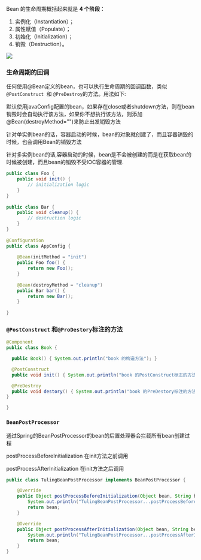 Bean 的生命周期概括起来就是 **4 个阶段**：

1. 实例化（Instantiation）；
2. 属性赋值（Populate）；
3. 初始化（Initialization）；
4. 销毁（Destruction）。

![](https://youpaiyun.zongqilive.cn/image/20201213140149.png)









### 生命周期的回调

任何使用@Bean定义的bean，也可以执行生命周期的回调函数，类似`@PostConstruct `和 `@PreDestroy`的方法。用法如下:

默认使用javaConfig配置的bean，如果存在close或者shutdown方法，则在bean销毁时会自动执行该方法，如果你不想执行该方法，则添加@Bean(destroyMethod="")来防止出发销毁方法



针对单实例bean的话，容器启动的时候，bean的对象就创建了，而且容器销毁的时候，也会调用Bean的销毁方法

针对多实例bean的话,容器启动的时候，bean是不会被创建的而是在获取bean的时候被创建，而且bean的销毁不受IOC容器的管理.



```java
public class Foo {
    public void init() {
        // initialization logic
    }
}
 
public class Bar {
    public void cleanup() {
        // destruction logic
    }
}
 
@Configuration
public class AppConfig {
 
    @Bean(initMethod = "init")
    public Foo foo() {
        return new Foo();
    }
 
    @Bean(destroyMethod = "cleanup")
    public Bar bar() {
        return new Bar();
    }
 
}
```



### `@PostConstruct` 和`@ProDestory`标注的方法

```java
@Component 
public class Book {

  public Book() { System.out.println("book 的构造方法"); }

  @PostConstruct 
  public void init() { System.out.println("book 的PostConstruct标志的方法"); }

  @PreDestroy 
  public void destory() { System.out.println("book 的PreDestory标注的方法"); 
}

}
```

### `BeanPostProcessor`

通过Spring的BeanPostProcessor的bean的后置处理器会拦截所有bean创建过程

postProcessBeforeInitialization 在init方法之前调用

postProcessAfterInitialization 在init方法之后调用

```java
public class TulingBeanPostProcessor implements BeanPostProcessor {

    @Override
    public Object postProcessBeforeInitialization(Object bean, String beanName) throws BeansException {
        System.out.println("TulingBeanPostProcessor...postProcessBeforeInitialization:"+beanName);
        return bean;
    }

    @Override
    public Object postProcessAfterInitialization(Object bean, String beanName) throws BeansException {
        System.out.println("TulingBeanPostProcessor...postProcessAfterInitialization:"+beanName);
        return bean;
    }
}
```











